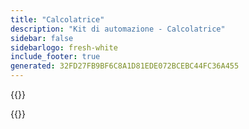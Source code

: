 ```yaml
---
title: "Calcolatrice"
description: "Kit di automazione - Calcolatrice"
sidebar: false
sidebarlogo: fresh-white
include_footer: true
generated: 32FD27FB9BF6C8A1D81EDE072BCEBC44FC36A455
---
```

{{<questions name="/content/it/calculator.json" completed="" showNavigationButtons=true registerjavascript="getItemPrice,botTotal,migrationTotal" locale="it">}}
<script>
window.getItemPrice = getItemPrice = function (params) {
  var question = !!this.row
    ? this.row.getQuestionByColumnName(params[0])
    : null;
  // if we can't find a question inside the cell (by row and column name) then return
  if (! question) 
    return 0;
  
  // get the selected item/choice
  var selItem = question.selectedItem;

  if ( selItem == null ) {
    // return 0 if a user did not select the item yet.
    return 0
  }

  switch ( selItem.value ) {
    case "U_RPA_A":
        return 40;
    case "U_RPA_UA":
        return 190;
    case "U_FLOW":
        return 15;
    case "F_RPA_UA":
        return 1250;
    case "F_FLOW":
        return 500;
    case "F_FLOW1":
        return 100;
    default:
        return 0;
  }
};
window.botTotal = function(row) {
    if ( row == null || row.length == 0 || row[0] == null || row[0].percentage == null ) {
        return 0;
    }
    let bots =  window.currentSurvey.data['how-many-bots'] + 0;
    return (bots * (row[0].percentage / 100));
}
window.migrationTotal = function(row) {
     if ( row == null || row.length == 0 || row[0] == null || row[0].botsPerMonth == null ) {
      return 0;
    }
    let rowBots = botTotal(row);
    return Math.ceil((rowBots / row[0].botsPerMonth) * 20);
}
window.surveyChanged = function (sender, options) {
    window.currentSurvey = sender;
    var calculateChange = () => {
        let bots = sender.data['how-many-bots'] + 0;
        let percentAttended = sender.data['attended-percentage'] + 0;
        let percentUnattended = sender.data['unattended-percentage'] + 0;
        let attended = bots * ( percentAttended / 100);
        let unattended = bots * ( percentUnattended / 100);
        let items = [];
        if ( attended > 0 ) {
            items.push({service: 'U_RPA_A', quantity: attended})
        }
        if ( unattended > 0 ) {
            items.push({service: 'U_RPA_UA', quantity: unattended})
        }
        sender.setValue('items', items);
        calculatePlan()
    }
    var calculatePlan = () => {
        if ( sender.data['calc-migration-plan'] == false ) {
            return;
        }
        let bots = sender.data['how-many-bots'] + 0;
        let times = sender.data['migration-times']
        let attendedPercentage = sender.data['attended-percentage']
        let unattendedPercentage = sender.data['unattended-percentage']
        let groups = sender.data['migration-groups']
        if ( times == null || groups == null ) {
            return;
        }

        var groupData = {}
        for ( var i = 0; i < groups.length; i++ ) {
            groupData[groups[i].name] = {
                'name': groups[i].name,
                'months': []
            }
        }
        
        for ( var i = 0; i < times.length; i++ ) {
            if ( times[i].group == null || times[i].group.length == 0 ) {
                continue;
            }
            if ( typeof times[i].total === "undefined" ) {
                continue;
            }
            let group = groupData[times[i].group];
            let months = Math.ceil(times[i].total / 20);
           
            while ( months > group.months.length ) {
                group.months.push({
                    'name': group.name + ' ' + (group.months.length + 1),
                    'low': 0,
                    'medium': 0,
                    'high': 0,
                    'attended': 0,
                    'unattended': 0,
                })
            }

            for ( var month = 0; month < months; month++) {
                var botsMigrated = times[i].botsPerMonth
                if (month + 1 == months) {
                    if ( bots > times[i].botsPerMonth ) {
                        botsMigrated = Math.min(botsMigrated, bots - (month * times[i].botsPerMonth));
                    } else {
                        botsMigrated = bots;
                    }
                }
                switch ( times[i].complexity ) {
                    case "low":
                        group.months[month].low += botsMigrated;
                        break;
                    case "medium":
                        group.months[month].medium += botsMigrated;
                        break;
                    case "high":
                        group.months[month].high += botsMigrated;
                        break;
                }
                group.months[month].attended += Math.round(botsMigrated * (attendedPercentage / 100));
                group.months[month].unattended += Math.round(botsMigrated * (unattendedPercentage / 100));
            }
            
        }
        var items = [];
        for ( var i = 0; i < groups.length; i++ ) {
            var group = groupData[groups[i].name]
            for ( var month = 0; month < group.months.length; month++ ) {
                items.push(group.months[month]);
            }
        }
        sender.setValue('migration-plan', items);
    }
    switch ( options.name ) {
        case 'how-many-bots':
        case 'attended-percentage':
        case 'unattended-percentage':
            calculateChange();
            break;
        case 'migration-groups':
            var items = []
            if ( options.value != null ) {
                for ( var i = 0; i < options.value.length;i++ ) {
                    if ( typeof options.value[i].name === "string" && options.value[i].name.length > 0 ) {
                        items.push(options.value[i].name);
                    }
                }
            }
            let groups = sender.getQuestionByName('groups')
            if ( typeof groups !== "undefined") {
                groups.choices = items
            }
            break;
        case 'migration-times':
            calculatePlan();
            break;
        case 'sample-scenario':
            switch ( options.value ) {
                case 'migration-single-unattended':
                    sender.setValue('how-many-bots', 1);
                    sender.setValue('attended-percentage', 0);
                    sender.setValue('unattended-percentage', 100);
                    var groups1 = sender.getQuestionByName('groups')
                    if ( typeof groups1 !== "undefined") {
                        groups1.choices = ['Migration']
                    }
                    sender.clearValue('migration-groups')
                    sender.setValue('migration-groups',[
                        {name: 'Migration', description: "Migrate single bot"}
                    ])
                    sender.clearValue('migration-times')
                    sender.setValue('migration-times', [ 
                        {'complexity':'low', 'service':'U_RPA_UA', 'percentage': 100, group: 'Migration', 'botsPerMonth': 1 }
                    ]);
                    sender.clearValue('items')
                    sender.setValue('items',[{'service':'U_RPA_UA', 'quantity':1}]);
                    break;
                case 'migration-200':
                    sender.setValue('how-many-bots', 200);
                    sender.setValue('attended-percentage', 90);
                    sender.setValue('unattended-percentage', 10);
                    sender.setValue('bots-per-month-ramp', 5);
                    sender.setValue('bots-per-month-factory', 20);
                    sender.clearValue('migration-groups')
                    var groups2 = sender.getQuestionByName('groups')
                    if ( typeof groups2 !== "undefined") {
                        groups2.choices = ['Ramp Up', 'Factory']
                    }
                    sender.setValue('migration-groups',[
                        {name: 'Ramp Up', description: "Setup migration patterns and engage business units"},
                        {name: 'Factory', description: "Wave deployment model of bots per month"},
                    ])
                    sender.clearValue('migration-times')
                    sender.setValue('migration-times', [
                        {'complexity':'low', 'percentage': 1, group: 'Ramp Up', botsPerMonth: 2 }, 
                        {'complexity':'low', 'percentage': 59,  group: 'Factory', botsPerMonth: 15 }, 
                        {'complexity':'medium', 'percentage': 30, group: 'Factory', botsPerMonth: 20 },
                        {'complexity':'high', 'percentage': 10, group: 'Factory', botsPerMonth: 2 }
                    ]),
                    sender.clearValue('items')
                    sender.setValue('items',[
                        {'service':'U_RPA_A', 'quantity':180}, 
                        {'service':'U_RPA_UA', 'quantity':20}
                    ]);
                    break;
            }
            break;
    }
}
</script>
{{</questions>}}
